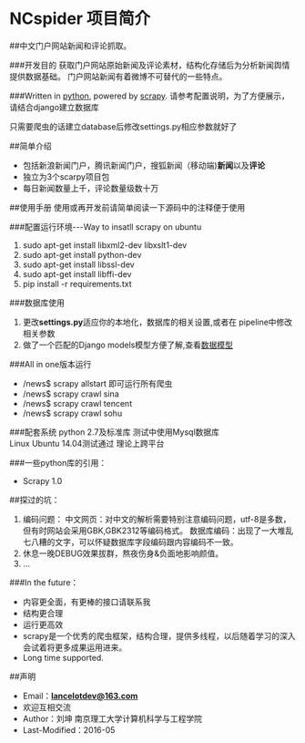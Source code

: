 # NCspider  项目简介   
##中文门户网站新闻和评论抓取。

###开发目的
    获取门户网站原始新闻及评论素材，结构化存储后为分析新闻舆情提供数据基础。 
    门户网站新闻有着微博不可替代的一些特点。 

###Written in [python], powered by [scrapy]. 
请参考配置说明，为了方便展示，请结合django建立数据库

只需要爬虫的话建立database后修改settings.py相应参数就好了

##简单介绍
* 包括新浪新闻门户，腾讯新闻门户，搜狐新闻（移动端)**新闻**以及**评论**
* 独立为3个scarpy项目包
* 每日新闻数量上千，评论数量级数十万

##使用手册
  使用或再开发前请简单阅读一下源码中的注释便于使用

###配置运行环境---Way to insatll scrapy on ubuntu 
  1. sudo apt-get install libxml2-dev libxslt1-dev
  2. sudo apt-get install python-dev
  3. sudo apt-get install libssl-dev 
  4. sudo apt-get install libffi-dev
  5. pip install -r requirements.txt

###数据库使用
  1. 更改**settings.py**适应你的本地化，数据库的相关设置,或者在 pipeline中修改相关参数
  2. 做了一个匹配的Django models模型方便了解,查看[数据模型](https://github.com/build2last/NCspider/blob/master/web%20demo/news_opin/models.py)

###All in one版本运行
  * /news$ scrapy allstart   即可运行所有爬虫
  * /news$ scrapy crawl sina
  * /news$ scrapy crawl tencent
  * /news$ scrapy crawl sohu

###配套系统
    python 2.7及标准库
    测试中使用Mysql数据库  
    Linux Ubuntu 14.04测试通过
    理论上跨平台

###一些python库的引用：
* Scrapy 1.0


##探过的坑：
1. 编码问题：
中文网页：对中文的解析需要特别注意编码问题，utf-8是多数，但有时网站会采用GBK,GBK2312等编码格式。
数据库编码：出现了一大堆乱七八糟的文字，可以怀疑数据库字段编码跟内容编码不一致。
2. 休息一晚DEBUG效果拔群，熬夜伤身&负面地影响颜值。
3. ...

###In the future：
* 内容更全面，有更棒的接口请联系我
* 结构更合理
* 运行更高效
* scrapy是一个优秀的爬虫框架，结构合理，提供多线程，以后随着学习的深入会试着将更多成果运用进来。
* Long time supported.


##声明
* Email：**lancelotdev@163.com**
* 欢迎互相交流
* Author：刘坤 南京理工大学计算机科学与工程学院
* Last-Modified：2016-05

[python]:https://www.python.org/
[scrapy]:http://scrapy.org/
